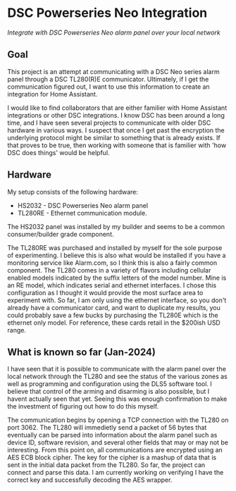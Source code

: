# DSC Powerseries Neo Integration

 _Integrate with DSC Powerseries Neo alarm panel over your local network_

## Goal

This project is an attempt at communicating with a DSC Neo series alarm panel through a DSC TL280(R)E communicator.  Ultimately, if I get the communication figured out, I want to use this information to create an integration for Home Assistant.

I would like to find collaborators that are either familier with Home Assistant integrations or other DSC integrations.  I know DSC has been around a long time, and I have seen several projects to communicate with older DSC hardware in various ways.  I suspect that once I get past the encryption the underlying protocol might be similar to something that is already exists.  If that proves to be true, then working with someone that is familier with 'how DSC does things' would be helpful.

## Hardware

My setup consists of the following hardware:
- HS2032 - DSC Powerseries Neo alarm panel
- TL280RE - Ethernet communication module.

The HS2032 panel was installed by my builder and seems to be a common consumer/builder grade component.

The TL280RE was purchased and installed by myself for the sole purpose of experimenting.  I believe this is also what would be installed if you have a monitoring service like Alarm.com, so I think this is also a fairly common component.  The TL280 comes in a variety of flavors including cellular enabled models indicated by the suffix letters of the model number.  Mine is an RE model, which indicates serial and ethernet interfaces.  I chose this configuration as I thought it would provide the most surface area to experiment with.  So far, I am only using the ethernet interface, so you don't already have a communicator card, and want to duplicate my results, you could probably save a few bucks by purchasing the TL280E which is the ethernet only model.  For reference, these cards retail in the $200ish USD range.

## What is known so far (Jan-2024)

I have seen that it is possible to communicate with the alarm panel over the local network through the TL280 and see the status of the various zones as well as programming and configuration using the DLS5 software tool.  I believe that control of the arming and disarming is also possible, but I havent actually seen that yet. Seeing this was enough confirmation to make the investment of figuring out how to do this myself.

The communication begins by opening a TCP connection with the TL280 on port 3062.  The TL280 will immedietly send a packet of 56 bytes that eventually can be parsed into information about the alarm panel such as device ID, software revision, and several other fields that may or may not be interesting.  From this point on, all communications are encrypted using an AES ECB block cipher.  The key for the cipher is a mashup of data that is sent in the initial data packet from the TL280.  So far, the project can connect and parse this data.  I am currently working on verifying I have the correct key and successfully decoding the AES wrapper.
